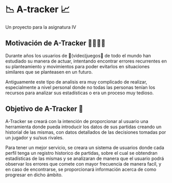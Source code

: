 # :chart_with_downwards_trend: A-tracker :chart_with_upwards_trend:
Un proyecto para la asignatura IV

## Motivación de A-Tracker 	:man_student::woman_student:
Durante años los usuarios de :space_invader:(video)juegos:space_invader: de todo el mundo han estudiado su manera de actuar, intentando encontrar errores recurrentes en su planteamiento y movimientos para poder evitarlos en situaciones similares que se planteasen en un futuro.

Antiguamente este tipo de analisis era muy complicado de realizar, especialmente a nivel personal donde no todas las personas tenían los recursos para analizar sus estadísticas o era un proceso muy tedioso.

## Objetivo de A-Tracker :dart:
A-Tracker se creará con la intención de proporcionar al usuario una herramienta donde pueda introducir los datos de sus partidas creando un historial de las mismas, con datos detallados de las decisiones tomadas por un jugador y su/sus rivales.

Para tener un mejor servicio, se creara un sistema de usuarios donde cada perfil tenga un registro historico de partidas, sobre el cual se obtendran estadísticas de las mismas y se analizaran de manera que el usuario podrá observar los errores que comete con mayor frecuencia de manera facíl, y en caso de encontrarse, se proporcionará información acerca de como progresar en dicho ámbito.
